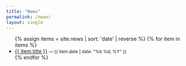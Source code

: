 ```yaml
---
title: "News"
permalink: /news/
layout: single
---
```


<ul>
{% assign items = site.news | sort: 'date' | reverse %}
{% for item in items %}
  <li><a href="{{ item.url }}">{{ item.title }}</a> <small>— {{ item.date | date: "%b %d, %Y" }}</small></li>
{% endfor %}
</ul>